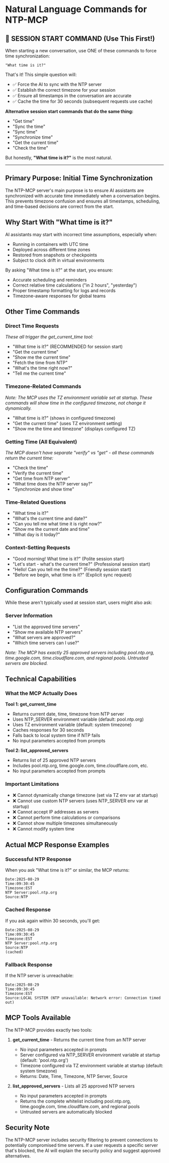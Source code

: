 # Natural Language Commands for NTP-MCP

## 🚀 SESSION START COMMAND (Use This First!)

When starting a new conversation, use ONE of these commands to force time synchronization:

```
"What time is it?"
```

That's it! This simple question will:
- ✅ Force the AI to sync with the NTP server
- ✅ Establish the correct timezone for your session
- ✅ Ensure all timestamps in the conversation are accurate
- ✅ Cache the time for 30 seconds (subsequent requests use cache)

**Alternative session start commands that do the same thing:**
- "Get time"
- "Sync the time"
- "Sync time"
- "Synchronize time"
- "Get the current time"
- "Check the time"

But honestly, **"What time is it?"** is the most natural.

---

## Primary Purpose: Initial Time Synchronization

The NTP-MCP server's main purpose is to ensure AI assistants are synchronized with accurate time immediately when a conversation begins. This prevents timezone confusion and ensures all timestamps, scheduling, and time-based decisions are correct from the start.

## Why Start With "What time is it?"

AI assistants may start with incorrect time assumptions, especially when:
- Running in containers with UTC time
- Deployed across different time zones
- Restored from snapshots or checkpoints
- Subject to clock drift in virtual environments

By asking "What time is it?" at the start, you ensure:
- Accurate scheduling and reminders
- Correct relative time calculations ("in 2 hours", "yesterday")
- Proper timestamp formatting for logs and records
- Timezone-aware responses for global teams

## Other Time Commands

### Direct Time Requests
*These all trigger the get_current_time tool:*
- "What time is it?" (RECOMMENDED for session start)
- "Get the current time"
- "Show me the current time"
- "Fetch the time from NTP"
- "What's the time right now?"
- "Tell me the current time"

### Timezone-Related Commands
*Note: The MCP uses the TZ environment variable set at startup. These commands will show time in the configured timezone, not change it dynamically.*
- "What time is it?" (shows in configured timezone)
- "Get the current time" (uses TZ environment setting)
- "Show me the time and timezone" (displays configured TZ)

### Getting Time (All Equivalent)
*The MCP doesn't have separate "verify" vs "get" - all these commands return the current time:*
- "Check the time"
- "Verify the current time"
- "Get time from NTP server"
- "What time does the NTP server say?"
- "Synchronize and show time"

### Time-Related Questions
- "What time is it?"
- "What's the current time and date?"
- "Can you tell me what time it is right now?"
- "Show me the current date and time"
- "What day is it today?"

### Context-Setting Requests
- "Good morning! What time is it?" (Polite session start)
- "Let's start - what's the current time?" (Professional session start)
- "Hello! Can you tell me the time?" (Friendly session start)
- "Before we begin, what time is it?" (Explicit sync request)


## Configuration Commands

While these aren't typically used at session start, users might also ask:

### Server Information
- "List the approved time servers"
- "Show me available NTP servers"
- "What servers are approved?"
- "Which time servers can I use?"

*Note: The MCP has exactly 25 approved servers including pool.ntp.org, time.google.com, time.cloudflare.com, and regional pools. Untrusted servers are blocked.*

## Technical Capabilities

### What the MCP Actually Does

**Tool 1: get_current_time**
- Returns current date, time, timezone from NTP server
- Uses NTP_SERVER environment variable (default: pool.ntp.org)
- Uses TZ environment variable (default: system timezone)
- Caches responses for 30 seconds
- Falls back to local system time if NTP fails
- No input parameters accepted from prompts

**Tool 2: list_approved_servers**
- Returns list of 25 approved NTP servers
- Includes pool.ntp.org, time.google.com, time.cloudflare.com, etc.
- No input parameters accepted from prompts

### Important Limitations
- ❌ Cannot dynamically change timezone (set via TZ env var at startup)
- ❌ Cannot use custom NTP servers (uses NTP_SERVER env var at startup)
- ❌ Cannot accept IP addresses as servers
- ❌ Cannot perform time calculations or comparisons
- ❌ Cannot show multiple timezones simultaneously
- ❌ Cannot modify system time

## Actual MCP Response Examples

### Successful NTP Response
When you ask "What time is it?" or similar, the MCP returns:
```
Date:2025-08-29
Time:09:30:45
Timezone:EST
NTP Server:pool.ntp.org
Source:NTP
```

### Cached Response
If you ask again within 30 seconds, you'll get:
```
Date:2025-08-29
Time:09:30:45
Timezone:EST
NTP Server:pool.ntp.org
Source:NTP
(cached)
```

### Fallback Response
If the NTP server is unreachable:
```
Date:2025-08-29
Time:09:30:45
Timezone:EST
Source:LOCAL SYSTEM (NTP unavailable: Network error: Connection timed out)
```

## MCP Tools Available

The NTP-MCP provides exactly two tools:

1. **get_current_time** - Returns the current time from an NTP server
   - No input parameters accepted in prompts
   - Server configured via NTP_SERVER environment variable at startup (default: 'pool.ntp.org')
   - Timezone configured via TZ environment variable at startup (default: system timezone)
   - Returns: Date, Time, Timezone, NTP Server, Source

2. **list_approved_servers** - Lists all 25 approved NTP servers
   - No input parameters accepted in prompts
   - Returns the complete whitelist including pool.ntp.org, time.google.com, time.cloudflare.com, and regional pools
   - Untrusted servers are automatically blocked

## Security Note

The NTP-MCP server includes security filtering to prevent connections to potentially compromised time servers. If a user requests a specific server that's blocked, the AI will explain the security policy and suggest approved alternatives.